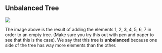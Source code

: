 ## Unbalanced Tree

![](http://mitpress.mit.edu/sicp/full-text/book/ch2-Z-G-52.gif)

The image above is the result of adding the elements 1, 2, 3, 4, 5, 6, 7 in
order to an empty tree. (Make sure you try this out with pen and paper to see
that this is the case). We say that this tree is **unbalanced** because one
side of the tree has way more elements than the other.

